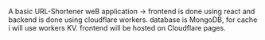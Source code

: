 A basic URL-Shortener weB application -> frontend is done using react and backend is done using cloudflare workers.
database is MongoDB, for cache i will use workers KV.
frontend will be hosted on Cloudflare pages.
